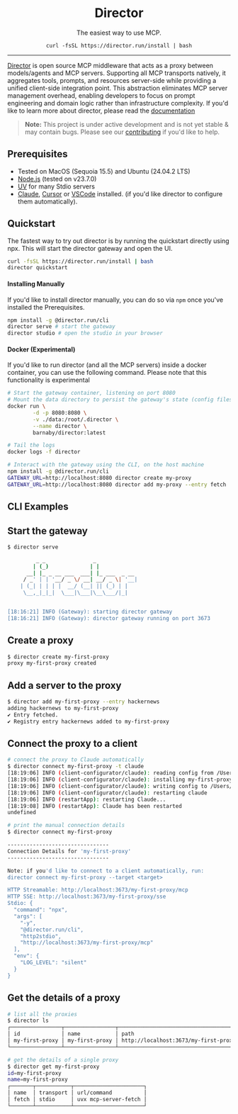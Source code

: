 <h1 align="center">Director</h1>
<p align="center">The easiest way to use MCP.</p>

<p align="center"><code>curl -fsSL https://director.run/install | bash</code></p>

---

[Director](https://director.run) is open source MCP middleware that acts as a proxy between models/agents and MCP servers. Supporting all MCP transports natively, it aggregates tools, prompts, and resources server-side while providing a unified client-side integration point. This abstraction eliminates MCP server management overhead, enabling developers to focus on prompt engineering and domain logic rather than infrastructure complexity. If you'd like to learn more about director, please read the [documentation](https://docs.director.run)

> **Note:** This project is under active development and is not yet stable & may contain bugs. Please see our [contributing](https://docs.director.run/project/contributing) if you'd like to help.

## Prerequisites

- Tested on MacOS (Sequoia 15.5) and Ubuntu (24.04.2 LTS)
- [Node.js](https://nodejs.org/en/download) (tested on v23.7.0) 
- [UV](https://docs.astral.sh/uv/getting-started/installation/) for many Stdio servers
- [Claude](https://claude.ai/download), [Cursor](https://www.cursor.com/downloads) or [VSCode](https://code.visualstudio.com/download) installed. (if you'd like director to configure them automatically).


## Quickstart

The fastest way to try out director is by running the quickstart directly using npx. This will start the director gateway and open the UI.

```bash
curl -fsSL https://director.run/install | bash
director quickstart
```

#### Installing Manually

If you'd like to install director manually, you can do so via `npm` once you've installed the Prerequisites.

```bash
npm install -g @director.run/cli
director serve # start the gateway
director studio # open the studio in your browser
```

#### Docker (Experimental)

If you'd like to run director (and all the MCP servers) inside a docker container, you can use the following command. Please note that this functionality is experimental

```bash
# Start the gateway container, listening on port 8080
# Mount the data directory to persist the gateway's state (config files, etc)
docker run \
        -d -p 8080:8080 \
        -v ./data:/root/.director \
        --name director \
        barnaby/director:latest

# Tail the logs
docker logs -f director

# Interact with the gateway using the CLI, on the host machine
npm install -g @director.run/cli
GATEWAY_URL=http://localhost:8080 director create my-proxy
GATEWAY_URL=http://localhost:8080 director add my-proxy --entry fetch
```

## CLI Examples



## Start the gateway

```bash
$ director serve

         _ _               _
        | (_)             | |
      __| |_ _ __ ___  ___| |_ ___  _ __
     / _' | | '__/ _ \/ __| __/ _ \| '__|
    | (_| | | | |  __/ (__| || (_) | |
     \__,_|_|_|  \___|\___|\__\___/|_|


[18:16:21] INFO (Gateway): starting director gateway
[18:16:21] INFO (Gateway): director gateway running on port 3673
```

## Create a proxy
```bash
$ director create my-first-proxy 
proxy my-first-proxy created
```

## Add a server to the proxy
```bash
$ director add my-first-proxy --entry hackernews
adding hackernews to my-first-proxy
✔ Entry fetched.
✔ Registry entry hackernews added to my-first-proxy
```

## Connect the proxy to a client
```bash
# connect the proxy to Claude automatically
$ director connect my-first-proxy -t claude 
[18:19:06] INFO (client-configurator/claude): reading config from /Users/barnaby/Library/Application Support/Claude/claude_desktop_config.json
[18:19:06] INFO (client-configurator/claude): installing my-first-proxy
[18:19:06] INFO (client-configurator/claude): writing config to /Users/barnaby/Library/Application Support/Claude/claude_desktop_config.json
[18:19:06] INFO (client-configurator/claude): restarting claude
[18:19:06] INFO (restartApp): restarting Claude...
[18:19:08] INFO (restartApp): Claude has been restarted
undefined

# print the manual connection details
$ director connect my-first-proxy 

--------------------------------
Connection Details for 'my-first-proxy'
--------------------------------

Note: if you'd like to connect to a client automatically, run:
director connect my-first-proxy --target <target>

HTTP Streamable: http://localhost:3673/my-first-proxy/mcp
HTTP SSE: http://localhost:3673/my-first-proxy/sse
Stdio: {
  "command": "npx",
  "args": [
    "-y",
    "@director.run/cli",
    "http2stdio",
    "http://localhost:3673/my-first-proxy/mcp"
  ],
  "env": {
    "LOG_LEVEL": "silent"
  }
}
```

## Get the details of a proxy
```bash
# list all the proxies
$ director ls
┌────────────────┬────────────────┬──────────────────────────────────────────┐
│ id             │ name           │ path                                     │
│ my-first-proxy │ my-first-proxy │ http://localhost:3673/my-first-proxy/mcp │
└────────────────┴────────────────┴──────────────────────────────────────────┘

# get the details of a single proxy
$ director get my-first-proxy 
id=my-first-proxy
name=my-first-proxy
┌───────┬───────────┬──────────────────────┐
│ name  │ transport │ url/command          │
│ fetch │ stdio     │ uvx mcp-server-fetch │
└───────┴───────────┴──────────────────────┘
```
